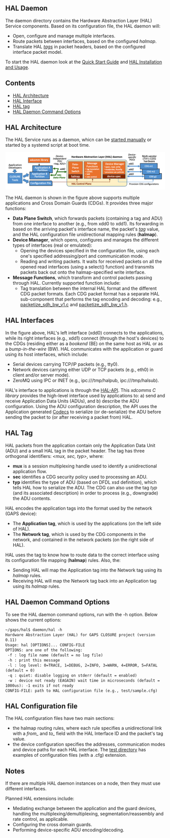 ## HAL Daemon
The daemon directory contains the Hardware Abstraction Layer (HAL) Service components.
Based on its configuration file, the HAL daemon will:
- Open, configure and manage multiple interfaces.
- Route packets between interfaces, based on the configured *halmap*.
- Translate HAL [*tags*](#HAL-tag) in packet headers, based on the configured interface packet model.

To start the HAL daemon look at the [Quick Start Guide](../README.md#quick-start-guide) and [HAL Installation and Usage](../README.md#hal-installation-and-usage).

## Contents

- [HAL Architecture](#hal-architecture)
- [HAL Interface](#hal-interfaces)
- [HAL tag](#HAL-tag)
- [HAL Daemon Command Options](#HAL-Daemon-Command-Options)

## HAL Architecture
The HAL Service runs as a daemon, whicn can be [started manually](../README.md#configurerun-hal-on-target-hardware) or started by a systemd script at boot time.  

![HAL interfaces between applications and Network Interfaces.](figure_HAL_daemon.png)

The HAL daemon is shown in the figure above supports multiple applications and Cross Domain Guards (CDGs). It provides three major functions:
- **Data Plane Switch**, which forwards packets (containing a tag and ADU) from one interface to another (e.g., from xdd0 to xdd1). Its forwarding in based on the arriving packet's interface name, the packet's [*tag*](#HAL-tag) value, and the HAL configuration file unidirectional mapping rules (**halmap**).  
- **Device Manager**, which opens, configures and manages the different types of interfaces (real or emulated):
  - Opening the devices specified in the configuration file, using each one's specified addressing/port and communication mode. 
  - Reading and writing packets. It waits for received packets on all the opened read interfaces (using a select() function) and transmits packets back out onto the halmap-specified write interface.
- **Message Functions**, which transform and control packets passing through HAL. Currently supported function include:
  - Tag translation between the internal HAL format and the different CDG packet formats. Each CDG packet format has a separate HAL sub-component that performs the tag encoding and decoding: e.g., [packetize_sdh_bw_v1.c](packetize_sdh_bw_v1.c) and [packetize_sdh_bw_v1.h](packetize_sdh_bw_v1.h).
  
## HAL Interfaces

In the figure above, HAL's left interface (xdd0) connects to the applications, while its right interfaces 
(e.g., xdd1) connect (through the host's devices) to the CDGs 
(residing either as a  *bookend* (BE) on the same host as HAL or as a *bump-in-the-wire* (BW).
HAL communicates with the application or guard using its host interfaces, which include: 
- Serial devices carrying TCP/IP packets (e.g., tty0).
- Network devices carrying either UDP or TCP packets (e.g., eth0) in client and/or server mode).
- ZeroMQ using IPC or INET (e.g., ipc:///tmp/halpub, ipc:///tmp/halsub).

HAL's interface to applications is through the [HAL-API](../api/). This *xdcomms C library* provides the high-level interface used by applications to: a) send and receive Application Data Units (ADUs), and b) describe the ADU configuration. Using the ADU configuration description, the API uses the Application generated [Codecs](../appgen/) to serialize (or de-serialize) the ADU before sending the packet to (or after receiving a packet from) HAL.

## HAL Tag
HAL packets from the application contain only the Application Data Unit (ADU) and a small HAL tag in the packet header.
The tag has three orthogonal identifiers: *<mux, sec, typ>*, where:
- **mux** is a session multiplexing handle used to identify a unidirectional application flow.
- **sec** identifies a CDG security policy used to processing an ADU. 
- **typ** identifies the type of ADU (based on DFDL xsd definition), which tells HAL how to serialize the ADU. The CDG can also use the tag *typ* (and its associated description) in order to process (e.g., downgrade) the ADU contents.

HAL encodes the application tags into the format used by the network (GAPS device):
- The **Application tag**, which is used by the applications (on the left side of HAL).
- The **Network tag**, which is used by the CDG components in the network, and contained in the network packets (on the right side of HAL).

HAL uses the tag to know how to route data to the correct interface using its configuration file mapping (**halmap**) rules. Also, the:
- Sending HAL will map the Application tag into the Network tag using its *halmap* rules.
- Receiving HAL will map the Network tag back into an Application tag using its *halmap* rules.


## HAL Daemon Command Options
To see the HAL daemon command options, run with the -h option.  Below shows the current options:
```
~/gaps/hal$ daemon/hal -h
Hardware Abstraction Layer (HAL) for GAPS CLOSURE project (version 0.11)
Usage: hal [OPTIONS]... CONFIG-FILE
OPTIONS: are one of the following:
 -f : log file name (default = no log file)
 -h : print this message
 -l : log level: 0=TRACE, 1=DEBUG, 2=INFO, 3=WARN, 4=ERROR, 5=FATAL (default = 0)
 -q : quiet: disable logging on stderr (default = enabled)
 -w : device not ready (EAGAIN) wait time in microseconds (default = 1000us): -1 exits if not ready
CONFIG-FILE: path to HAL configuration file (e.g., test/sample.cfg)
```

## HAL Configuration file
The HAL configuration files have two main sections:
- the halmap routing rules, where each rule specifies a unidirectional link with a *from_* and *to_*
field with the HAL Interface ID and the packet's tag value.
- the device configuration specifies the addresses, communication modes and device paths
for each HAL interface.
The [test directory](../test/) has examples of configuration files (with a .cfg) extension.  

## Notes
If there are multiple HAL daemon instances on a node, then they must use different interfaces.

Planned HAL extensions include:
- Mediating  exchange between the application and the guard devices, handling the multiplexing/demultiplexing, segmentation/reassembly and rate control, as applicable.
- Configuring the cross domain guards.
- Performing device-specific ADU encoding/decoding.
